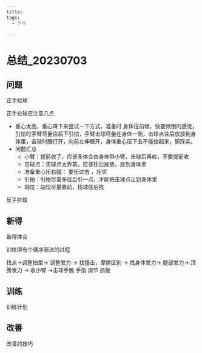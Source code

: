 ```yaml
---
title:
tags:
  - 乒乓

---
```


# 总结_20230703



## 问题

正手拉球

正手拉球应注意几点

* 重心太高，重心降下来尝试一下方式，准备时 身体往前倾，快要倾倒的感觉，引拍时手臂尽量往后下引拍，手臂击球尽量在身体一侧，击球点往后放放到身体里，击球时腰打开，向前左伸展开，身体重心压下去不能抬起来，脚踩实。
* 问题汇总
  * 小臂：提前收了，应该多体会由身体带小臂，击球后再收，不要提前收
  * 击球点：击球点太靠前，应该往后放放，放到身体里
  * 准备重心压右腿： 要压过去 ，压实
  * 引拍：引拍尽量多往后引一点，才能把击球点让到身体里
  * 站位：站位尽量靠前，找球往后找



反手拉球



## 新得

新得体会

训练得有个循序渐进的过程

找点->调整拍型->   调整发力  -> 找撞击，摩擦区别 -> 找身体发力-> 腿部发力-> 顶胯发力 -> 收小臂 ->击球手腕 手指 调节 抓板

## 训练

训练计划

## 改善

改善的技巧